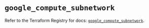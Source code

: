 # `google_compute_subnetwork`

Refer to the Terraform Registry for docs: [`google_compute_subnetwork`](https://registry.terraform.io/providers/hashicorp/google/6.49.2/docs/resources/compute_subnetwork).
